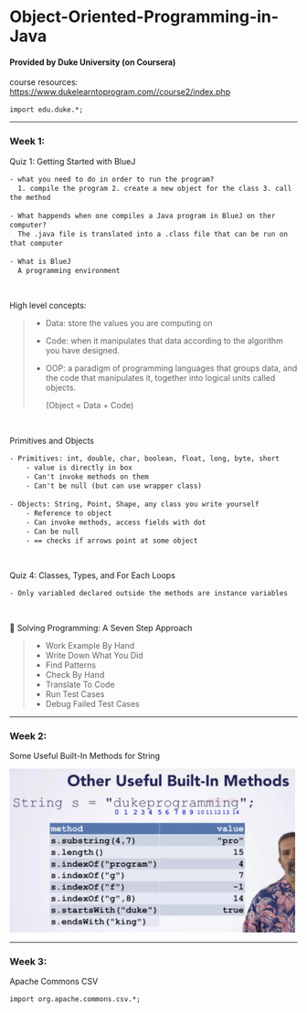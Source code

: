 # Object-Oriented-Programming-in-Java
#### Provided by Duke University (on Coursera)  
course resources:  
https://www.dukelearntoprogram.com//course2/index.php

    import edu.duke.*;


---- 
### Week 1:   
Quiz 1: Getting Started with BlueJ   

    - what you need to do in order to run the program?  
      1. compile the program 2. create a new object for the class 3. call the method  
    
    - What happends when one compiles a Java program in BlueJ on ther computer?
      The .java file is translated into a .class file that can be run on that computer
    
    - What is BlueJ
      A programming environment
&nbsp;

High level concepts:

> - Data: store the values you are computing on
>  - Code: when it manipulates that data according to the algorithm you have designed.
>  - OOP: a paradigm of programming languages that groups data, and the
> code that manipulates it, together into logical units called objects.
> 
>       (Object = Data + Code)

&nbsp;

Primitives and Objects  
    
    - Primitives: int, double, char, boolean, float, long, byte, short
        - value is directly in box
        - Can't invoke methods on them
        - Can't be null (but can use wrapper class)
    
    - Objects: String, Point, Shape, any class you write yourself
        - Reference to object
        - Can invoke methods, access fields with dot
        - Can be null
        - == checks if arrows point at some object
&nbsp;

Quiz 4: Classes, Types, and For Each Loops  
    
    - Only variabled declared outside the methods are instance variables
&nbsp;

:facepunch: Solving Programming: A Seven Step Approach

> - Work Example By Hand
> - Write Down What You Did
> - Find Patterns
> - Check By Hand
> - Translate To Code
> - Run Test Cases
> - Debug Failed Test Cases
&nbsp;

---- 
### Week 2:  
Some Useful Built-In Methods for String
    

<img src="./String.png" alt="string" width="500"/> 

---- 
### Week 3:  
Apache Commons CSV

	import org.apache.commons.csv.*;


